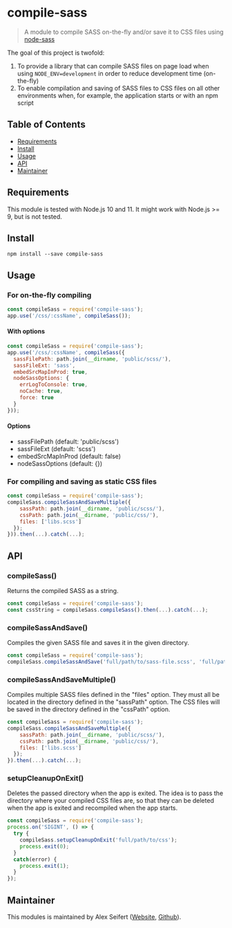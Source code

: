 # compile-sass

> A module to compile SASS on-the-fly and/or save it to CSS files using [node-sass](https://github.com/sass/node-sass)

The goal of this project is twofold:
1. To provide a library that can compile SASS files on page load when using `NODE_ENV=development` in order to reduce development time (on-the-fly)
2. To enable compilation and saving of SASS files to CSS files on all other environments when, for example, the application starts or with an npm script


## Table of Contents

- <a href="#requirements">Requirements</a>
- <a href="#install">Install</a>
- <a href="#usage">Usage</a>
- <a href="#api">API</a>
- <a href="#maintainer">Maintainer</a>


## Requirements

This module is tested with Node.js 10 and 11. It might work with Node.js >= 9, but is not tested.


## Install

```
npm install --save compile-sass
```

## Usage

### For on-the-fly compiling

```js
const compileSass = require('compile-sass');
app.use('/css/:cssName', compileSass());
```

#### With options

```js
const compileSass = require('compile-sass');
app.use('/css/:cssName', compileSass({
  sassFilePath: path.join(__dirname, 'public/scss/'),
  sassFileExt: 'sass',
  embedSrcMapInProd: true,
  nodeSassOptions: {
    errLogToConsole: true,
    noCache: true,
    force: true
  }
}));
```

#### Options

- sassFilePath (default: 'public/scss')
- sassFileExt (default: 'scss')
- embedSrcMapInProd (default: false)
- nodeSassOptions (default: {})


### For compiling and saving as static CSS files

```js
const compileSass = require('compile-sass');
compileSass.compileSassAndSaveMultiple({
    sassPath: path.join(__dirname, 'public/scss/'),
    cssPath: path.join(__dirname, 'public/css/'),
    files: ['libs.scss']
  });
})).then(...).catch(...);
```


## API

### compileSass()

Returns the compiled SASS as a string.

```js
const compileSass = require('compile-sass');
const cssString = compileSass.compileSass().then(...).catch(...);
```

### compileSassAndSave()

Compiles the given SASS file and saves it in the given directory.

```js
const compileSass = require('compile-sass');
compileSass.compileSassAndSave('full/path/to/sass-file.scss', 'full/path/to/css/').then(...).catch(...);
```


### compileSassAndSaveMultiple()

Compiles multiple SASS files defined in the "files" option. They must all be located in the directory defined in the "sassPath" option. The CSS files will be saved in the directory defined in the "cssPath" option.

```js
const compileSass = require('compile-sass');
compileSass.compileSassAndSaveMultiple({
    sassPath: path.join(__dirname, 'public/scss/'),
    cssPath: path.join(__dirname, 'public/css/'),
    files: ['libs.scss']
  });
}).then(...).catch(...);
```

### setupCleanupOnExit()

Deletes the passed directory when the app is exited. The idea is to pass the directory where your compiled CSS files are, so that they can be deleted when the app is exited and recompiled when the app starts.

```js
const compileSass = require('compile-sass');
process.on('SIGINT', () => {
  try {
    compileSass.setupCleanupOnExit('full/path/to/css');
    process.exit(0);
  }
  catch(error) {
    process.exit(1);
  }
});
```


## Maintainer

This modules is maintained by Alex Seifert ([Website](https://www.alexseifert.com), [Github](https://github.com/eiskalteschatten)).
